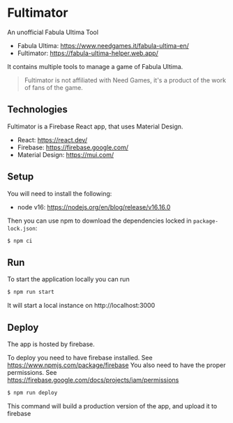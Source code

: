 # Fultimator

An unofficial Fabula Ultima Tool

- Fabula Ultima: https://www.needgames.it/fabula-ultima-en/
- Fultimator: https://fabula-ultima-helper.web.app/

It contains multiple tools to manage a game of Fabula Ultima.

> Fultimator is not affiliated with Need Games, it's a product of the work of fans of the game. 

## Technologies

Fultimator is a Firebase React app, that uses Material Design.

- React: https://react.dev/
- Firebase: https://firebase.google.com/
- Material Design: https://mui.com/

## Setup

You will need to install the following:

- node v16: https://nodejs.org/en/blog/release/v16.16.0

Then you can use npm to download the dependencies locked in `package-lock.json`:

```bash
$ npm ci
```

## Run

To start the application locally you can run

```bash
$ npm run start
```

It will start a local instance on http://localhost:3000

## Deploy

The app is hosted by firebase.

To deploy you need to have firebase installed. See https://www.npmjs.com/package/firebase
You also need to have the proper permissions. See https://firebase.google.com/docs/projects/iam/permissions

```bash
$ npm run deploy
```

This command will build a production version of the app, and upload it to firebase